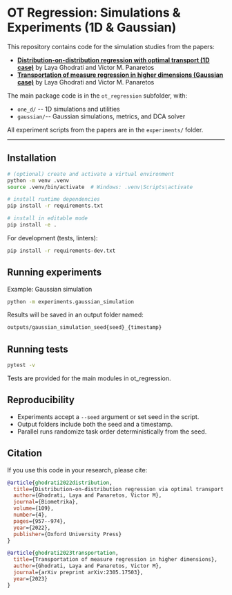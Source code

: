 # OT Regression: Simulations & Experiments (1D & Gaussian)

This repository contains code for the simulation studies from the papers:
- **[Distribution-on-distribution regression with optimal transport (1D case)](https://academic.oup.com/biomet/article-abstract/109/4/957/6515608)** by Laya Ghodrati and Victor M. Panaretos
- **[Transportation of measure regression in higher dimensions (Gaussian case)](https://arxiv.org/abs/2305.17503)** by Laya Ghodrati and Victor M. Panaretos


The main package code is in the `ot_regression` subfolder, with:
- `one_d/` -- 1D simulations and utilities
- `gaussian/`-- Gaussian simulations, metrics, and DCA solver

All experiment scripts from the papers are in the `experiments/` folder.

---

## Installation

```bash
# (optional) create and activate a virtual environment
python -m venv .venv
source .venv/bin/activate  # Windows: .venv\Scripts\activate

# install runtime dependencies
pip install -r requirements.txt

# install in editable mode
pip install -e .
```

For development (tests, linters):
```bash
pip install -r requirements-dev.txt
```

## Running experiments

Example: Gaussian simulation
```bash
python -m experiments.gaussian_simulation
```

Results will be saved in an output folder named:
```bash
outputs/gaussian_simulation_seed{seed}_{timestamp}
```

## Running tests

```bash
pytest -v
```

Tests are provided for the main modules in ot_regression.

## Reproducibility

- Experiments accept a `--seed` argument or set seed in the script.
- Output folders include both the seed and a timestamp.
- Parallel runs randomize task order deterministically from the seed.

## Citation

If you use this code in your research, please cite:

```bibtex
@article{ghodrati2022distribution,
  title={Distribution-on-distribution regression via optimal transport maps},
  author={Ghodrati, Laya and Panaretos, Victor M},
  journal={Biometrika},
  volume={109},
  number={4},
  pages={957--974},
  year={2022},
  publisher={Oxford University Press}
}
```

```bibtex
@article{ghodrati2023transportation,
  title={Transportation of measure regression in higher dimensions},
  author={Ghodrati, Laya and Panaretos, Victor M},
  journal={arXiv preprint arXiv:2305.17503},
  year={2023}
}
```